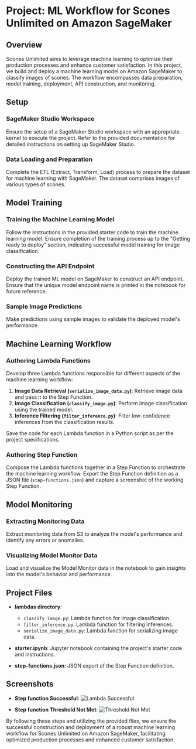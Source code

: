 # Project: ML Workflow for Scones Unlimited on Amazon SageMaker

## Overview
Scones Unlimited aims to leverage machine learning to optimize their production processes and enhance customer satisfaction. In this project, we build and deploy a machine learning model on Amazon SageMaker to classify images of scones. The workflow encompasses data preparation, model training, deployment, API construction, and monitoring.

## Setup

### SageMaker Studio Workspace
Ensure the setup of a SageMaker Studio workspace with an appropriate kernel to execute the project. Refer to the provided documentation for detailed instructions on setting up SageMaker Studio.

### Data Loading and Preparation
Complete the ETL (Extract, Transform, Load) process to prepare the dataset for machine learning with SageMaker. The dataset comprises images of various types of scones.

## Model Training

### Training the Machine Learning Model
Follow the instructions in the provided starter code to train the machine learning model. Ensure completion of the training process up to the "Getting ready to deploy" section, indicating successful model training for image classification.

### Constructing the API Endpoint
Deploy the trained ML model on SageMaker to construct an API endpoint. Ensure that the unique model endpoint name is printed in the notebook for future reference.

### Sample Image Predictions
Make predictions using sample images to validate the deployed model's performance.

## Machine Learning Workflow

### Authoring Lambda Functions
Develop three Lambda functions responsible for different aspects of the machine learning workflow:
1. **Image Data Retrieval (`serialize_image_data.py`)**: Retrieve image data and pass it to the Step Function.
2. **Image Classification (`classify_image.py`)**: Perform image classification using the trained model.
3. **Inference Filtering (`filter_inference.py`)**: Filter low-confidence inferences from the classification results.

Save the code for each Lambda function in a Python script as per the project specifications.

### Authoring Step Function
Compose the Lambda functions together in a Step Function to orchestrate the machine learning workflow. Export the Step Function definition as a JSON file (`step-functions.json`) and capture a screenshot of the working Step Function.

## Model Monitoring

### Extracting Monitoring Data
Extract monitoring data from S3 to analyze the model's performance and identify any errors or anomalies.

### Visualizing Model Monitor Data
Load and visualize the Model Monitor data in the notebook to gain insights into the model's behavior and performance.

## Project Files

- **lambdas directory**:
  - `classify_image.py`: Lambda function for image classification.
  - `filter_inference.py`: Lambda function for filtering inferences.
  - `serialize_image_data.py`: Lambda function for serializing image data.

- **starter.ipynb**: Jupyter notebook containing the project's starter code and instructions.

- **step-functions.json**: JSON export of the Step Function definition.

## Screenshots

- **Step function Successful**:
  ![Lambda Successful](step_function_success.tiff)

- **Step function Threshold Not Met**:
  ![Threshold Not Met](step_func_threshold_not_success.tiff)

By following these steps and utilizing the provided files, we ensure the successful construction and deployment of a robust machine learning workflow for Scones Unlimited on Amazon SageMaker, facilitating optimized production processes and enhanced customer satisfaction.